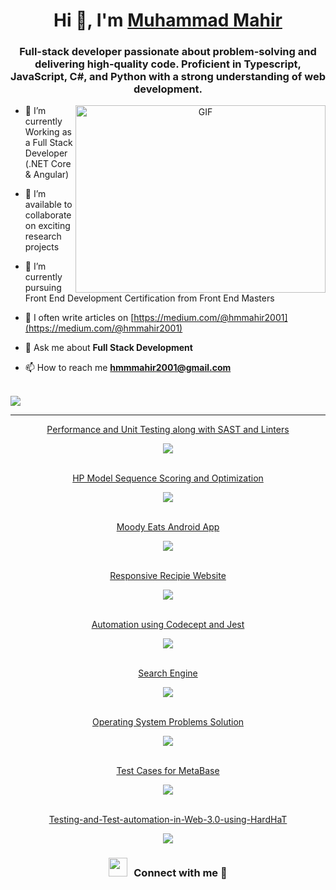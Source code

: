<h1 align="center">Hi 👋, I'm <a href="https://100rabhcsmc.github.io/Me.io/" target="blank"> Muhammad Mahir</a></h1>
<h3 align="center"> Full-stack developer passionate about problem-solving and delivering high-quality code. Proficient in Typescript, JavaScript, C#, and Python with a strong understanding of web development.</h3>


<a target="_blank" align="center">
  <img align="right" top="500" height="300" width="400" alt="GIF" src="https://media.giphy.com/media/SWoSkN6DxTszqIKEqv/giphy.gif">
</a>


- 🌱 I’m currently Working as a Full Stack Developer (.NET Core & Angular)

- 🤝 I’m available to collaborate on exciting research projects

- 🌱 I’m currently pursuing Front End Development Certification from Front End Masters

- 📝 I often write articles on [https://medium.com/@hmmahir2001](https://medium.com/@hmmahir2001)

- 💬 Ask me about **Full Stack Development**

- 📫 How to reach me **hmmmahir2001@gmail.com**

<br/>

[//]: <> (<img align="left" src="https://github-readme-stats.vercel.app/api?username=Muhammad-Mahir157&show_icons=true"/>)

<img align="center" src="https://github-readme-stats.vercel.app/api/top-langs?username=Muhammad-Mahir157&layout=compact"/>

***

<div align="center">
<a href="https://github.com/Muhammad-Mahir157/Performance-and-Unit-Testing-SAST-Linters.git" target="_blank">Performance and Unit Testing along with SAST and Linters</a>
</div>
<p align="center">
<img align="center" src="https://github-readme-stats.vercel.app/api/pin/?username=Muhammad-Mahir157&repo=Performance-and-Unit-Testing-SAST-Linters"/>
</p>

<br/>

<div align="center">
<a href="https://github.com/Muhammad-Mahir157/HP-Model-Sequence-Scoring-and-Optimization.git" target="_blank">HP Model Sequence Scoring and Optimization</a>
</div>
<p align="center">
<img src="https://github-readme-stats.vercel.app/api/pin/?username=Muhammad-Mahir157&repo=HP-Model-Sequence-Scoring-and-Optimization"/>
</p>

<br/>

<div align="center">
<a href="https://github.com/Muhammad-Mahir157/Moody-Eats-Android-App.git" target="_blank">Moody Eats Android App</a>
</div>
<p align="center">
<img align="center" src="https://github-readme-stats.vercel.app/api/pin/?username=Muhammad-Mahir157&repo=Moody-Eats-Android-App"/>
</p>

<br/>

<div align="center">
<a href="https://github.com/Muhammad-Mahir157/New-Recipe-Site.git" target="_blank">Responsive Recipie Website</a>
</div>
<p align="center">
<img align="center" src="https://github-readme-stats.vercel.app/api/pin/?username=Muhammad-Mahir157&repo=New-Recipe-Site"/>
</p>

<br/>

<div align="center">
<a href="https://github.com/Muhammad-Mahir157/Automation-using-Codecept-and-Jest.git" target="_blank">Automation using Codecept and Jest</a>
</div>
<p align="center">
<img align="center" src="https://github-readme-stats.vercel.app/api/pin/?username=Muhammad-Mahir157&repo=Automation-using-Codecept-and-Jest"/>
</p>

<br/>

<div align="center">
<a href="https://github.com/Muhammad-Mahir157/Search-Engine.git" target="_blank">Search Engine</a>
</div>
<p align="center">
<img align="center" src="https://github-readme-stats.vercel.app/api/pin/?username=Muhammad-Mahir157&repo=Search-Engine"/>
</p>
  
<br/>

<div align="center">
<a href="https://github.com/Muhammad-Mahir157/OS-problems.git" target="_blank">Operating System Problems Solution</a>
</div>
<p align="center">
<img align="center" src="https://github-readme-stats.vercel.app/api/pin/?username=Muhammad-Mahir157&repo=OS-problems"/>
</p>
  
<br/>

<div align="center">
<a href="https://github.com/Mohamad-hammad/Test-Cases-for-Testing-Metabase.git" target="_blank">Test Cases for MetaBase</a>
</div>
<p align="center">
<img align="center" src="https://github-readme-stats.vercel.app/api/pin/?username=Mohamad-hammad&repo=Test-Cases-for-Testing-Metabase"/>
  </p>
  
<br/>

<div align="center">
<a href="https://github.com/Mohamad-hammad/Testing-and-Test-automation-in-Web-3.0-using-HardHa.git" target="_blank">Testing-and-Test-automation-in-Web-3.0-using-HardHaT</a>
</div>
<p align="center">
<img align="center" src="https://github-readme-stats.vercel.app/api/pin/?username=Mohamad-hammad&repo=Testing-and-Test-automation-in-Web-3.0-using-HardHa"/>
  </p>

<h3 align="center" > <img src="https://media.giphy.com/media/iY8CRBdQXODJSCERIr/giphy.gif" width="30" height="30" style="margin-right: 10px;">Connect with me 🤝 </h3>
